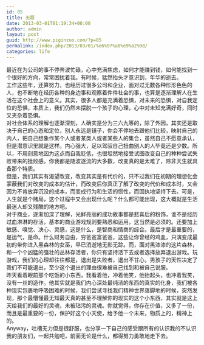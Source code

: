 ```yaml
---
id: 85
title: 无题
date: 2013-03-01T01:19:34+00:00
author: admin
layout: post
guid: http://www.piginzoo.com/?p=85
permalink: /index.php/2013/03/01/%e6%97%a0%e9%a2%98/
categories: life
---
```

<div>
  最近在为公司的事不停奔波忙碌，心中充满焦虑，如何才能赚到钱，如何能找到一个很好的方向，常常困扰着我。有时候，猛然抬头才意识到，年华的逝去。
</div>

<div>
</div>

<div>
  <div>
    工作这些年，还算努力，也经历过很多公司和企业，面对过无数各种形形色色的人，也不断地在经历各种的身边事和观察着件件社会的事，也算是逐渐理解人在生活在这个社会上的意义。其实，很多人都是充满着恐惧，对未来的恐惧，对自我定位的恐惧，本质上，我们仍然未摆脱一个孩子的心理，心中对未知充满好奇，同时又夹杂着恐惧。
  </div>
  
  <div>
  </div>
  
  <div>
    对社会体系的理解也逐渐深刻，人确实是分为三六九等的，除了外因，其实还是取决于自己的心态和定位，别人永远是镜子，你会不停地去跟他们比较，映射自己的内人，把自己想象作某个人或者某类人或者某些人的集合，虽然自己不愿意承认，但是潜意识里就是这样。内心强大，足以驾驭自己扭曲别人的人毕竟还是少数。所以，不用刻意地因为这点而自我贬低，也很坦然地接受试图改变自己的种种尝试失败带来的挫败感。你我都是随波逐流的大多数，改变真的是太难了，除非天生就具备那个特质。
  </div>
  
  <div>
  </div>
  
  <div>
    但是，我们其实有渴望改变，改变其实是有代价的，只不过我们在初期的理想化会蒙蔽我们对改变的成本的估计，而改变后你真正了解了改变的代价和成本时，又会因为不肯放弃沉没的成本，而变成行为和生活的惯性，而固执地坚持下去。可是，人生就是个赌局，这个过程中又会出现什么呢？什么都可能出现，这大概就是生活最迷人却又残酷的地方吧。
  </div>
  
  <div>
  </div>
  
  <div>
    对于商业，逐渐加深了理解，光鲜亮丽的成功故事都是悲喜后的粉饰，谁不是经历过血淋淋的存活，基本的商业游戏规则要熟悉和运用，这当然是必须的。还要加上敏感、嗅觉、决心、灵感，这是什么，是智商和情商的综合。最后才是最重要的，是运气，是命。什么财务自由，穷爸爸富爸爸，这些让你曾经的鸡血，只演变成最初的带你进入黑森林的女巫，早已消逝地无影无踪。而，面对黑漆漆的这片森林，和一个个凶猛的强壮的丛林存活者，你只有坚持活下去或者选择放弃退出游戏。玩游戏，我们的心理却往往都是，退出是失败者，退出不甘心，男孩子的天性决定了我们不可能退出，至少这个退出的理由很难被自己找到和被自己说服。
  </div>
  
  <div>
  </div>
  
  <div>
    昨天看着眼前那个吃饭的小东西，我看着他，冲着他笑，他抬起头，也冲着我笑，没有一丝的造作。他其实就是我们内心深处最纯洁的东西的真实的化身，我们被各种现实包裹地呼吸困难的时候，我们尝试寻找我们精神世界落脚地的时候，突然发现，那个最懵懂最无知最天真的甚至不理解你的现实的这个小东西，其实就是这上天给我们的最好的灵魂，未被玷污的灵魂。你就觉得，你存在价值，又多了一份，而且是最重要的一份，保护好这个小天使，给予他一个未来，物质上的，精神上的。
  </div>
  
  <div>
  </div>
  
  <div>
    Anyway，吐槽无力但是很舒服，也分享一下自己的感受跟所有的认识我的不认识我的朋友们，一起共勉吧，前面无论是什么，都得努力勇敢地走下去。
  </div>
</div>